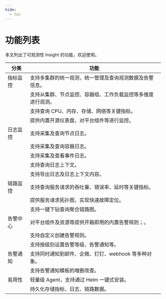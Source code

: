 ```yaml
---
hide:
  - toc
---
```


# 功能列表

本文列出了可观测性 Insight 的功能，欢迎使用。

| 分类     | 功能                                               |
| -------- | ------------------------------------------------- |
| 指标监控  | 支持多集群的统一观测，统一管理及查询观测数据及告警信息。    |
|          | 支持从集群、节点监控、容器组、工作负载监控等多维度进行观测。 |
|          | 支持查询 CPU、内存、存储、网络等关键指标。               |
|          | 提供内置开源仪表盘，对平台组件等进行监控。                |
| 日志监控  | 支持采集及查询节点日志。                               |
|          | 支持采集及查询容器日志。                               |
|          | 支持采集及查看事件日志。                               |
|          | 支持查询日志上下文。                                  |
|          | 支持导出日志及日志上下文内容。                          |
| 链路监控  | 支持查询服务请求的吞吐量、错误率、延时等关键指标。          |
|          | 提供服务请求拓扑图，实现快速故障定位。                    |
|          | 支持一键下钻查询聚合链路图。                            |
| 告警中心  | 对平台组件及资源等提供开箱即用的内置告警规则；。            |
|          | 支持自定义创建告警规则。                                |
|          | 支持按级别设置告警等级、告警通知等。                      |
| 告警通知  | 支持同时通知到邮件、企微、钉钉、webhook 等多种对象。        |
|          | 支持告警通知模板的增删改查。                             |
| 易用性    | 轻量级 Agent，支持通过 Helm 一键式安装。                 |
|          | 持久化存储指标、日志、链路数据。                          |
